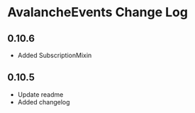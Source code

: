 # AvalancheEvents Change Log

## 0.10.6

- Added SubscriptionMixin

## 0.10.5

- Update readme
- Added changelog